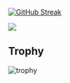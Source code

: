 [![GitHub Streak](https://streak-stats.demolab.com/?user=ohta-rh&theme=dark)](https://git.io/streak-stats)

<!--
## Stats
-->
![](http://github-profile-summary-cards.vercel.app/api/cards/profile-details?username=ohta-rh&theme=maroongold)
## Trophy
![trophy](https://github-profile-trophy.vercel.app/?username=ohta-rh&theme=gruvbox)
